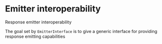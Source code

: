 # Emitter interoperability

Response emitter interoperability

The goal set by `EmitterInterface` is to give a generic interface for providing response emitting capabilities

